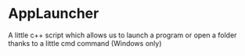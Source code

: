 # AppLauncher
A little c++ script which allows us to launch a program or open a folder thanks to a little cmd command (Windows only)
